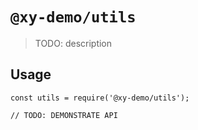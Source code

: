 # `@xy-demo/utils`

> TODO: description

## Usage

```
const utils = require('@xy-demo/utils');

// TODO: DEMONSTRATE API
```
